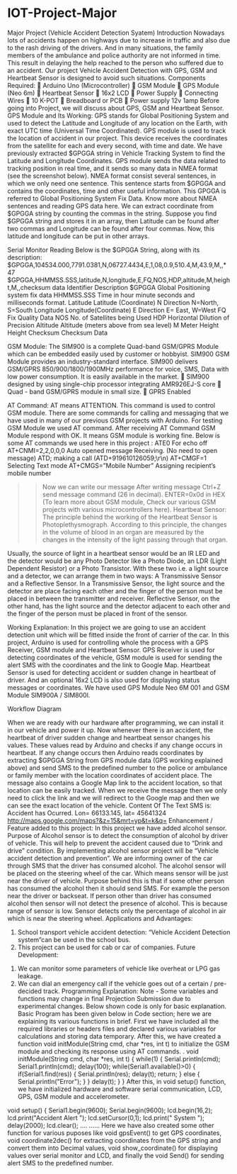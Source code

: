 # IOT-Project-Major
 Major Project (Vehicle Accident Detection Syatem)
Introduction
Nowadays lots of accidents happen on highways due to increase in traffic and also due to the rash driving of the drivers. And in many situations, the family members of the ambulance and police authority are not informed in time. This result in delaying the help reached to the person who suffered due to an accident. Our project Vehicle Accident Detection with GPS, GSM and Heartbeat Sensor is designed to avoid such situations.
Components Required:
	Arduino Uno (Microcontroller)
	GSM Module 
	GPS Module (Neo 6m)
	Heartbeat Sensor
	16x2 LCD
	Power Supply
	Connecting Wires
	10 K-POT
	Breadboard or PCB
	Power supply 12v 1amp
Before going into Project, we will discuss about GPS, GSM and Heartbeat Sensor.
GPS Module and Its Working:
GPS stands for Global Positioning System and used to detect the Latitude and Longitude of any location on the Earth, with exact UTC time (Universal Time Coordinated). GPS module is used to track the location of accident in our project. This device receives the coordinates from the satellite for each and every second, with time and date. We have previously extracted $GPGGA string in Vehicle Tracking System to find the Latitude and Longitude Coordinates.
GPS module sends the data related to tracking position in real time, and it sends so many data in NMEA format (see the screenshot below). NMEA format consist several sentences, in which we only need one sentence. This sentence starts from $GPGGA and contains the coordinates, time and other useful information. This GPGGA is referred to Global Positioning System Fix Data. Know more about NMEA sentences and reading GPS data here.
We can extract coordinate from $GPGGA string by counting the commas in the string. Suppose you find $GPGGA string and stores it in an array, then Latitude can be found after two commas and Longitude can be found after four commas. Now, this latitude and longitude can be put in other arrays.
 
Serial Monitor Reading
Below is the $GPGGA String, along with its description:
$GPGGA,104534.000,7791.0381,N,06727.4434,E,1,08,0.9,510.4,M,43.9,M,,*47
$GPGGA,HHMMSS.SSS,latitude,N,longitude,E,FQ,NOS,HDP,altitude,M,height,M,,checksum data
Identifier	Description
$GPGGA	Global Positioning system fix data
HHMMSS.SSS	Time in hour minute seconds and milliseconds format.
Latitude	Latitude (Coordinate)
N	Direction N=North, S=South
Longitude	Longitude(Coordinate)
E	Direction E= East, W=West
FQ	Fix Quality Data
NOS	No. of Satellites being Used
HDP	Horizontal Dilution of Precision
Altitude	Altitude (meters above from sea level)
M	Meter
Height	Height
Checksum	Checksum Data

GSM Module:
The SIM900 is a complete Quad-band GSM/GPRS Module which can be embedded easily used by customer or hobbyist. SIM900 GSM Module provides an industry-standard interface. SIM900 delivers GSM/GPRS 850/900/1800/1900MHz performance for voice, SMS, Data with low power consumption. It is easily available in the market.
	SIM900 designed by using single-chip processor integrating AMR926EJ-S core
	Quad - band GSM/GPRS module in small size.
	GPRS Enabled
 
AT Command:
AT  means ATTENTION. This command is used to control GSM module. There are some commands for calling and messaging that we have used in many of our previous GSM projects with Arduino. For testing GSM Module we used AT command. After receiving AT Command GSM Module respond with OK. It means GSM module is working fine. Below is some AT commands we used here in this project :
ATE0 For echo off
AT+CNMI=2,2,0,0,0  <ENTER>       Auto opened message Receiving.  (No need to open message)
ATD<Mobile Number>; <ENTER>      making a call (ATD+919610126059;\r\n)
AT+CMGF=1 <ENTER>                Selecting Text mode
AT+CMGS=”Mobile Number” <ENTER>  Assigning recipient’s mobile number
>>Now we can write our message
>>After writing message
Ctrl+Z  send message command (26 in decimal).
ENTER=0x0d in HEX
(To learn more about GSM module, Check our various GSM projects with various microcontrollers here).
Heartbeat Sensor:
The principle behind the working of the Heartbeat Sensor is Photoplethysmograph. According to this principle, the changes in the volume of blood in an organ are measured by the changes in the intensity of the light passing through that organ.
 
Usually, the source of light in a heartbeat sensor would be an IR LED and the detector would be any Photo Detector like a Photo Diode, an LDR (Light Dependent Resistor) or a Photo Transistor.
With these two i.e. a light source and a detector, we can arrange them in two ways: A Transmissive Sensor and a Reflective Sensor.
In a Transmissive Sensor, the light source and the detector are place facing each other and the finger of the person must be placed in between the transmitter and receiver.
Reflective Sensor, on the other hand, has the light source and the detector adjacent to each other and the finger of the person must be placed in front of the sensor. 

Working Explanation:
In this project we are going to use an accident detection unit which will be fitted inside the front of carrier of the car. In this project, Arduino is used for controlling whole the process with a GPS Receiver, GSM module and Heartbeat Sensor. GPS Receiver is used for detecting coordinates of the vehicle, GSM module is used for sending the alert SMS with the coordinates and the link to Google Map. Heartbeat Sensor is used for detecting accident or sudden change in heartbeat of driver. And an optional 16x2 LCD is also used for displaying status messages or coordinates. We have used GPS Module Neo 6M 001 and GSM Module SIM900A / SIM800l.
 
Workflow Diagram

When we are ready with our hardware after programming, we can install it in our vehicle and power it up. Now whenever there is an accident, the heartbeat of driver sudden change and heartbeat sensor changes his  values. These values read by Arduino and checks if any change occurs in heartbeat. If any change occurs then Arduino reads coordinates by extracting $GPGGA String from GPS module data (GPS working explained above) and send SMS to the predefined number to the police or ambulance or family member with the location coordinates of accident place. The message also contains a Google Map link to the accident location, so that location can be easily tracked. When we receive the message then we only need to click the link and we will redirect to the Google map and then we can see the exact location of the vehicle.
Content Of The Text SMS is:
Accident has Ocurred.
Lon= 66133.145,   lat= 45641324
http://maps.google.com/maps?&z=15&mrt=yp&t=k&q=
Enhancement / Feature added to this project:
In this project we have added alcohol sensor. Purpose of Alcohol sensor is to detect the consumption of alcohol by driver of vehicle. This will help to prevent the accident caused due to “Drink and drive” condition. By implementing alcohol sensor project will be “Vehicle accident detection and prevention”. We are informing owner of the car through SMS that the driver has consumed alcohol. The alcohol sensor will be placed on the steering wheel of the car. Which means sensor will be just near the driver of vehicle. Purpose behind this is that if some other person has consumed the alcohol then it should send SMS. For example the person near the driver or backseat. If person other than driver has consumed alcohol then sensor will not detect the presence of alcohol. This is because range of sensor is low. Sensor detects only the percentage of alcohol in air which is near the steering wheel.
Applications and Advantages:
1) School transport vehicle accident detection: “Vehicle Accident Detection system”can be used in the school bus.
2) This project can be used for cab or car of companies.
Future Development:
1. We can monitor some parameters of vehicle like overheat or LPG gas leakage.
2. We can dial an emergency call if the vehicle goes out of a certain / pre-decided track.
Programming Explanation:
Note - Some variables and functions may change in final Projection Submission due to experimental changes. Below shown code is only for basic explanation. 
Basic Program has been given below in Code section; here we are explaining its various functions in brief. 
First we have included all the required libraries or headers files and declared various variables for calculations and storing data temporary.
After this, we have created a function void initModule(String cmd, char *res, int t) to initialize the GSM module and checking its response using AT commands.
.
void initModule(String cmd, char *res, int t)
{
  while(1)
  {
    Serial.println(cmd);
    Serial1.println(cmd);
    delay(100);
    while(Serial1.available()>0)
    {
       if(Serial1.find(res))
       {
        Serial.println(res);
        delay(t);
        return;
       }
       else
       {
        Serial.println("Error");
       }
    }
    delay(t);
  }
}
After this, in void setup() function, we have initialized hardware and software serial communication, LCD, GPS, GSM module and accelerometer.

void setup() 
{
  Serial1.begin(9600);
  Serial.begin(9600);
  lcd.begin(16,2);  
  lcd.print("Accident Alert  ");
  lcd.setCursor(0,1);
  lcd.print("     System     ");
  delay(2000);
  lcd.clear();
  .... ......
Here we have also created some other function for various puposes like void gpsEvent() to get GPS coordinates, void coordinate2dec() for extracting coordinates from the GPS string and convert them into Decimal values, void show_coordinate() for displaying values over serial monitor and LCD, and finally the void Send() for sending alert SMS to the predefined number.
